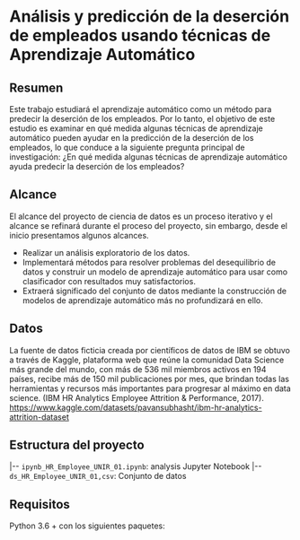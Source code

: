 # Análisis y predicción de la deserción de empleados usando técnicas de Aprendizaje Automático

## Resumen
Este trabajo estudiará el aprendizaje automático como un método para predecir la deserción de los empleados. Por lo tanto, el objetivo de este estudio es examinar en qué medida algunas técnicas de aprendizaje automático pueden ayudar en la predicción de la deserción de los empleados, lo que conduce a la siguiente pregunta principal de investigación:
¿En qué medida algunas técnicas de aprendizaje automático ayuda predecir la deserción de los empleados?
## Alcance
El alcance del proyecto de ciencia de datos es un proceso iterativo y el alcance se refinará durante el proceso del proyecto, sin embargo, desde el inicio presentamos algunos alcances.
-	Realizar un análisis exploratorio de los datos.
-	Implementará métodos para resolver problemas del desequilibrio de datos y construir un modelo de aprendizaje automático para usar como clasificador con resultados muy satisfactorios.
-	Extraerá significado del conjunto de datos mediante la construcción de modelos de aprendizaje automático más no profundizará en ello.

## Datos
La fuente de datos ficticia creada por científicos de datos de IBM se obtuvo a través de Kaggle, plataforma web que reúne la comunidad Data Science más grande del mundo, con más de 536 mil miembros activos en 194 países, recibe más de 150 mil publicaciones por mes, que brindan todas las herramientas y recursos más importantes para progresar al máximo en data science. (IBM HR Analytics Employee Attrition & Performance, 2017).
https://www.kaggle.com/datasets/pavansubhasht/ibm-hr-analytics-attrition-dataset

## Estructura del proyecto
|-- `ipynb_HR_Employee_UNIR_01.ipynb`: analysis Jupyter Notebook
|-- `ds_HR_Employee_UNIR_01,csv`: Conjunto de datos 

## Requisitos
Python 3.6 + con los siguientes paquetes:



